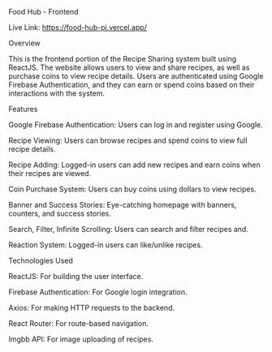 Food Hub - Frontend

Live Link: https://food-hub-pi.vercel.app/

Overview

This is the frontend portion of the Recipe Sharing system built using ReactJS. The website allows users to view and share recipes, as well as purchase coins to view recipe details. Users are authenticated using Google Firebase Authentication, and they can earn or spend coins based on their interactions with the system.

Features

Google Firebase Authentication: Users can log in and register using Google.

Recipe Viewing: Users can browse recipes and spend coins to view full recipe details.

Recipe Adding: Logged-in users can add new recipes and earn coins when their recipes are viewed.

Coin Purchase System: Users can buy coins using dollars to view recipes.

Banner and Success Stories: Eye-catching homepage with banners, counters, and success stories.

Search, Filter, Infinite Scrolling: Users can search and filter recipes and.

Reaction System: Logged-in users can like/unlike recipes.

Technologies Used

ReactJS: For building the user interface.

Firebase Authentication: For Google login integration.

Axios: For making HTTP requests to the backend.

React Router: For route-based navigation.

Imgbb API: For image uploading of recipes.


